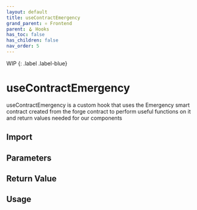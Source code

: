 ```yaml
---
layout: default
title: useContractEmergency
grand_parent: ⚛️ Frontend
parent: 🪝 Hooks
has_toc: false
has_children: false
nav_order: 5
---
```


WIP
{: .label .label-blue}
# useContractEmergency

useContractEmergency is a custom hook that uses the Emergency smart contract created from the forge contract to perform useful functions on it and return values needed for our components

## Import

## Parameters

## Return Value

## Usage